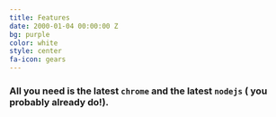 ```yaml
---
title: Features
date: 2000-01-04 00:00:00 Z
bg: purple
color: white
style: center
fa-icon: gears
---
```


### All you need is the latest `chrome` and the latest `nodejs` ( you probably already do!). 

